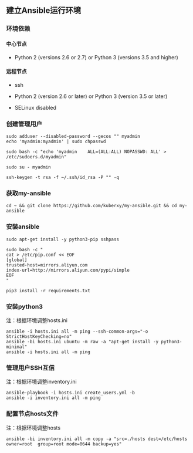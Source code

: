## 建立Ansible运行环境

### 环境依赖

#### 中心节点

- Python 2 (versions 2.6 or 2.7) or Python 3 (versions 3.5 and higher) 



#### 远程节点

- ssh

- Python 2 (version 2.6 or later) or Python 3 (version 3.5 or later)
- SELinux disabled



### 创建管理用户

```shell
sudo adduser --disabled-password --gecos "" myadmin
echo 'myadmin:myadmin' | sudo chpasswd

sudo bash -c "echo 'myadmin    ALL=(ALL:ALL) NOPASSWD: ALL' > /etc/sudoers.d/myadmin"

sudo su - myadmin

ssh-keygen -t rsa -f ~/.ssh/id_rsa -P "" -q
```



### 获取my-ansible

```shell
cd ~ && git clone https://github.com/kuberxy/my-ansible.git && cd my-ansible
```



### 安装ansible

```shell
sudo apt-get install -y python3-pip sshpass

sudo bash -c "
cat > /etc/pip.conf << EOF
[global]
trusted-host=mirrors.aliyun.com
index-url=http://mirrors.aliyun.com/pypi/simple
EOF
"

pip3 install -r requirements.txt
```



### 安装python3
注：根据环境调整hosts.ini

```shell
ansible -i hosts.ini all -m ping --ssh-common-args="-o StrictHostKeyChecking=no"
ansible -bi hosts.ini ubuntu -m raw -a "apt-get install -y python3-minimal"
ansible -i hosts.ini all -m ping
```



### 管理用户SSH互信
注：根据环境调整inventory.ini

```shell
ansible-playbook -i hosts.ini create_users.yml -b
ansible -i inventory.ini all -m ping
```

### 配置节点hosts文件
注：根据环境调整hosts
```shell
ansible -bi inventory.ini all -m copy -a "src=./hosts dest=/etc/hosts owner=root  group=root mode=0644 backup=yes"
```

